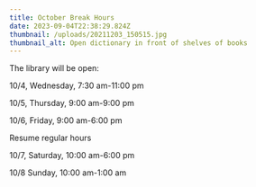 ```yaml
---
title: October Break Hours
date: 2023-09-04T22:38:29.824Z
thumbnail: /uploads/20211203_150515.jpg
thumbnail_alt: Open dictionary in front of shelves of books
---
```

The library will be open:

10/4, Wednesday, 7:30 am-11:00 pm

10/5, Thursday, 9:00 am-9:00 pm

10/6, Friday, 9:00 am-6:00 pm

Resume regular hours

10/7, Saturday, 10:00 am-6:00 pm

10/8 Sunday, 10:00 am-1:00 am